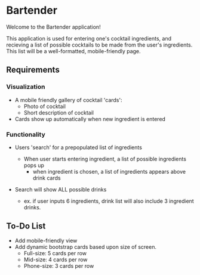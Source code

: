# Bartender

Welcome to the Bartender application!

This application is used for entering one's cocktail ingredients, and recieving a list of possible cocktails to be made from the user's ingredients. 
This list will be a well-formatted, mobile-friendly page.

## Requirements

### Visualization

- A mobile friendly gallery of cocktail 'cards':
  - Photo of cocktail
  - Short description of cocktail
- Cards show up automatically when new ingredient is entered

### Functionality

- Users 'search' for a prepopulated list of ingredients
  - When user starts entering ingredient, a list of possible ingredients pops up
    - when ingredient is chosen, a list of ingredients appears above drink cards

- Search will show ALL possible drinks
  - ex. if user inputs 6 ingredients, drink list will also include 3 ingredient drinks.

## To-Do List

- Add mobile-friendly view
- Add dynamic bootstrap cards based upon size of screen.
  - Full-size: 5 cards per row
  - Mid-size: 4 cards per row
  - Phone-size: 3 cards per row